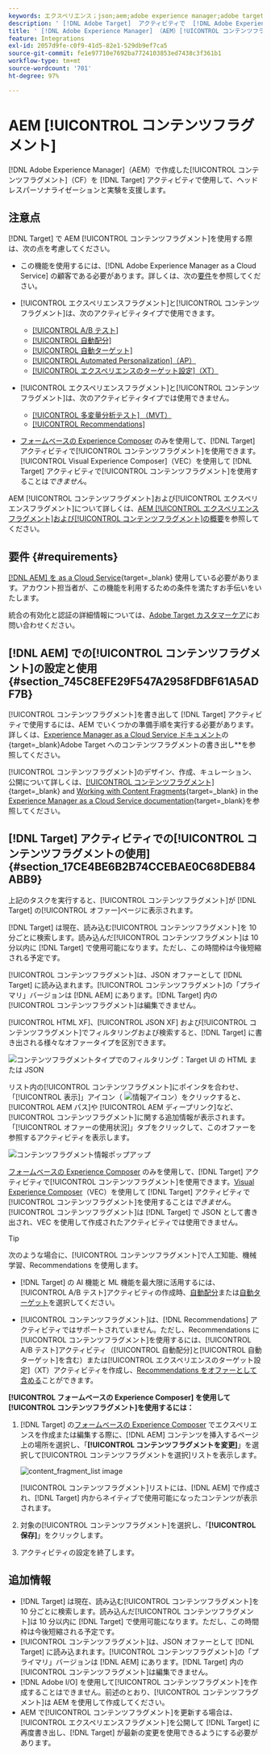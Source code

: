 ```yaml
---
keywords: エクスペリエンス；json;aem;adobe experience manager;adobe target への書き出し；コンテンツフラグメント；フラグメント；CF;cf；ヘッドレス；パーソナライゼーション；実験
description: ' [!DNL Adobe Target]  アクティビティで  [!DNL Adobe Experience Manager] [!UICONTROL  コンテンツフラグメント]を使用する方法について説明します。'
title: ' [!DNL Adobe Experience Manager] （AEM）[!UICONTROL コンテンツフラグメント]の使用方法?'
feature: Integrations
exl-id: 2057d9fe-c0f9-41d5-82e1-529db9ef7ca5
source-git-commit: fe1e97710e7692ba7724103853ed7438c3f361b1
workflow-type: tm+mt
source-wordcount: '701'
ht-degree: 97%

---
```


# AEM [!UICONTROL コンテンツフラグメント]

[!DNL Adobe Experience Manager]（AEM）で作成した[!UICONTROL コンテンツフラグメント]（CF）を [!DNL Target] アクティビティで使用して、ヘッドレスパーソナライゼーションと実験を支援します。

## 注意点

[!DNL Target] で AEM [!UICONTROL コンテンツフラグメント]を使用する際は、次の点を考慮してください。

* この機能を使用するには、[!DNL Adobe Experience Manager as a Cloud Service] の顧客である必要があります。詳しくは、次の[要件](#section_AE6F0971E1574B3AA324003599B96E5A)を参照してください。
* [!UICONTROL エクスペリエンスフラグメント]と[!UICONTROL コンテンツフラグメント]は、次のアクティビティタイプで使用できます。

   * [[!UICONTROL A/B テスト]](/help/main/c-activities/t-test-ab/test-ab.md)
   * [[!UICONTROL 自動配分]](/help/main/c-activities/automated-traffic-allocation/automated-traffic-allocation.md)
   * [[!UICONTROL 自動ターゲット]](/help/main/c-activities/auto-target/auto-target-to-optimize.md)
   * [[!UICONTROL Automated Personalization]（AP）](/help/main/c-activities/t-automated-personalization/automated-personalization.md)
   * [[!UICONTROL エクスペリエンスのターゲット設定]（XT）](/help/main/c-activities/t-experience-target/experience-target.md)

* [!UICONTROL エクスペリエンスフラグメント]と[!UICONTROL コンテンツフラグメント]は、次のアクティビティタイプでは使用できません。

   * [[!UICONTROL 多変量分析テスト] （MVT）](/help/main/c-activities/c-multivariate-testing/multivariate-testing.md)
   * [[!UICONTROL Recommendations]](/help/main/c-recommendations/recommendations.md)

* [フォームベースの Experience Composer](/help/main/c-experiences/form-experience-composer.md) のみを使用して、[!DNL Target] アクティビティで[!UICONTROL コンテンツフラグメント]を使用できます。[!UICONTROL Visual Experience Composer]（VEC）を使用して [!DNL Target] アクティビティで[!UICONTROL コンテンツフラグメント]を使用することは&#x200B;*できません*。

AEM [!UICONTROL コンテンツフラグメント]および[!UICONTROL エクスペリエンスフラグメント]について詳しくは、[AEM [!UICONTROL エクスペリエンスフラグメント]および[!UICONTROL コンテンツフラグメント]の概要](/help/main/c-integrating-target-with-mac/aem/aem-experience-and-content-fragments.md)を参照してください。

## 要件 {#requirements}

[[!DNL AEM]  を as a Cloud Service](https://experienceleague.adobe.com/docs/experience-manager-cloud-service.html){target=_blank} 使用している必要があります。アカウント担当者が、この機能を利用するための条件を満たすお手伝いをいたします。

統合の有効化と認証の詳細情報については、[Adobe Target カスタマーケア](/help/main/cmp-resources-and-contact-information.md#reference_ACA3391A00EF467B87930A450050077C)にお問い合わせください。

## [!DNL AEM] での[!UICONTROL コンテンツフラグメント]の設定と使用 {#section_745C8EFE29F547A2958FDBF61A5ADF7B}

[!UICONTROL コンテンツフラグメント]を書き出して [!DNL Target] アクティビティで使用するには、AEM でいくつかの準備手順を実行する必要があります。詳しくは、[Experience Manager as a Cloud Service ドキュメント](https://experienceleague.adobe.com/docs/experience-manager-cloud-service/content/sites/integrations/content-fragments-target.html?lang=ja)の {target=_blank}Adobe Target へのコンテンツフラグメントの書き出し&#x200B;**&#x200B;を参照してください。

[!UICONTROL コンテンツフラグメント]のデザイン、作成、キュレーション、公開について詳しくは、[[!UICONTROL コンテンツフラグメント]](https://experienceleague.adobe.com/docs/experience-manager-cloud-service/content/sites/authoring/fundamentals/content-fragments.html?lang=ja){target=_blank} and [Working with Content Fragments](https://experienceleague.adobe.com/docs/experience-manager-cloud-service/content/sites/administering/content-fragments/content-fragments.html?lang=ja){target=_blank} in the [Experience Manager as a Cloud Service documentation](https://experienceleague.adobe.com/docs/experience-manager-cloud-service/content/home.html?lang=ja){target=_blank}を参照してください。

## [!DNL Target] アクティビティでの[!UICONTROL コンテンツフラグメントの使用] {#section_17CE4BE6B2B74CCEBAE0C68DEB84ABB9}

上記のタスクを実行すると、[!UICONTROL コンテンツフラグメント]が [!DNL Target] の[!UICONTROL オファー]ページに表示されます。

[!DNL Target] は現在、読み込む[!UICONTROL コンテンツフラグメント]を 10 分ごとに検索します。読み込んだ[!UICONTROL コンテンツフラグメント]は 10 分以内に [!DNL Target] で使用可能になります。ただし、この時間枠は今後短縮される予定です。

[!UICONTROL コンテンツフラグメント]は、JSON オファーとして [!DNL Target] に読み込まれます。[!UICONTROL コンテンツフラグメント]の「プライマリ」バージョンは [!DNL AEM] にあります。[!DNL Target] 内の[!UICONTROL コンテンツフラグメント]は編集できません。

[!UICONTROL HTML XF]、[!UICONTROL JSON XF] および[!UICONTROL コンテンツフラグメント]でフィルタリングおよび検索すると、[!DNL Target] に書き出される様々なオファータイプを区別できます。

![コンテンツフラグメントタイプでのフィルタリング：Target UI の HTML または JSON](/help/main/c-integrating-target-with-mac/aem/assets/fragment-types.png)

リスト内の[!UICONTROL コンテンツフラグメント]にポインタを合わせ、「[!UICONTROL 表示]」アイコン（ ![情報アイコン](/help/main/c-integrating-target-with-mac/aem/assets/icon-info.png)）をクリックすると、[!UICONTROL AEM パス]や [!UICONTROL AEM ディープリンク]など、[!UICONTROL コンテンツフラグメント]に関する追加情報が表示されます。「[!UICONTROL オファーの使用状況]」タブをクリックして、このオファーを参照するアクティビティを表示します。

![コンテンツフラグメント情報ポップアップ](/help/main/c-integrating-target-with-mac/aem/assets/cf-info-popup.png)

[フォームベースの Experience Composer](/help/main/c-experiences/form-experience-composer.md) のみを使用して、[!DNL Target] アクティビティで[!UICONTROL コンテンツフラグメント]を使用できます。[Visual Experience Composer](/help/main/c-experiences/c-visual-experience-composer/visual-experience-composer.md)（VEC）を使用して [!DNL Target] アクティビティで[!UICONTROL コンテンツフラグメント]を使用することは&#x200B;*できません*。[!UICONTROL コンテンツフラグメント]は [!DNL Target] で JSON として書き出され、VEC を使用して作成されたアクティビティでは使用できません。

>[!TIP]
>
>次のような場合に、[!UICONTROL コンテンツフラグメント]で人工知能、機械学習、Recommendations を使用します。
>
>* [!DNL Target] の AI 機能と ML 機能を最大限に活用するには、[!UICONTROL A/B テスト]アクティビティの作成時、[自動配分](/help/main/c-activities/automated-traffic-allocation/automated-traffic-allocation.md#concept_A1407678796B4C569E94CBA8A9F7F5D4)または[自動ターゲット](/help/main/c-activities/auto-target/auto-target-to-optimize.md)を選択してください。
>
>* [!UICONTROL コンテンツフラグメント]は、[!DNL Recommendations] アクティビティではサポートされていません。ただし、Recommendations に[!UICONTROL コンテンツフラグメント]を使用するには、[!UICONTROL A/B テスト]アクティビティ（[!UICONTROL 自動配分]と[!UICONTROL 自動ターゲット]を含む）または[!UICONTROL エクスペリエンスのターゲット設定]（XT）アクティビティを作成し、[Recommendations をオファーとして含める](/help/main/c-recommendations/recommendations-as-an-offer.md)ことができます。

**[!UICONTROL フォームベースの Experience Composer] を使用して[!UICONTROL コンテンツフラグメント]を使用するには：**

1. [!DNL Target] の[フォームベースの Experience Composer](/help/main/c-experiences/form-experience-composer.md#task_FAC842A6535045B68B4C1AD3E657E56E) でエクスペリエンスを作成または編集する際に、[!DNL AEM] コンテンツを挿入するページ上の場所を選択し、「**[!UICONTROL コンテンツフラグメントを変更]**」を選択して[!UICONTROL コンテンツフラグメントを選択]リストを表示します。

   ![content_fragment_list image](/help/main/c-integrating-target-with-mac/aem/assets/choose-content-fragment.png)

   [!UICONTROL コンテンツフラグメント]リストには、[!DNL AEM] で作成され、[!DNL Target] 内からネイティブで使用可能になったコンテンツが表示されます。

1. 対象の[!UICONTROL コンテンツフラグメント]を選択し、「**[!UICONTROL 保存]**」をクリックします。
1. アクティビティの設定を終了します。

## 追加情報

* [!DNL Target] は現在、読み込む[!UICONTROL コンテンツフラグメント]を 10 分ごとに検索します。読み込んだ[!UICONTROL コンテンツフラグメント]は 10 分以内に [!DNL Target] で使用可能になります。ただし、この時間枠は今後短縮される予定です。
* [!UICONTROL コンテンツフラグメント]は、JSON オファーとして [!DNL Target] に読み込まれます。[!UICONTROL コンテンツフラグメント]の「プライマリ」バージョンは [!DNL AEM] にあります。[!DNL Target] 内の[!UICONTROL コンテンツフラグメント]は編集できません。
* [!DNL Adobe I/O] を使用して[!UICONTROL コンテンツフラグメント]を作成することはできません。前述のとおり、[!UICONTROL コンテンツフラグメント]は AEM を使用して作成してください。
* AEM で[!UICONTROL コンテンツフラグメント]を更新する場合は、[!UICONTROL エクスペリエンスフラグメント]を公開して [!DNL Target] に再度書き出し、[!DNL Target] が最新の変更を使用できるようにする必要があります。

